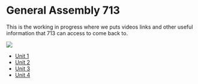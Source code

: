 # General Assembly 713
This is the working in progress where we puts videos links and other useful information that 713 can access to come back to.

![](https://github.com/romebell/general_assembly_713.git)

- [Unit 1](https://github.com/romebell/general_assembly_713/blob/master/unit_one.md)
- [Unit 2](https://github.com/romebell/general_assembly_713/blob/master/unit_two.md)
- [Unit 3](https://github.com/romebell/general_assembly_713/blob/master/unit_three.md)
- [Unit 4](https://github.com/romebell/general_assembly_713/blob/master/unit_four.md)
